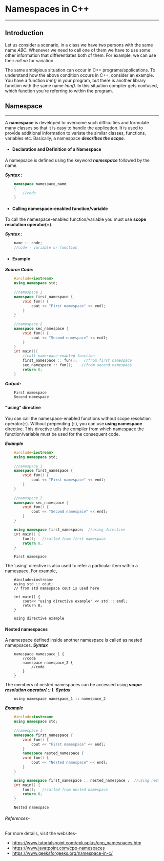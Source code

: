 
# Namespaces in C++

---

## Introduction

Let us consider a scenario, in a class we have two persons with the same name *ABC*. Whenever we need to call one of them we have to use some other information that differentiates both of them. For example, we can use their *roll no* for variation. 

The same ambigious situation can occur in C++ programs/applications. To understand how the above condition occurs in C++, consider an example. You have a function *lmn()* in your program, but there is another library function with the same name *lmn()*. In this situation compiler gets confused, which function you're referring to within the program.


## Namespace

---

A **namespace** is developed to overcome such difficulties and formulate many classes so that it is easy to handle the application. It is used to provide additional information to variate the similar classes, functions, variables etc. Basically, a namespace ***describes the scope***.

- #### Declaration and Definition of a Namespace

A namepsace is defined using the keyword ***namespace*** followed by the name.

***Syntax :***
~~~c++
	namespace namespace_name
	{
		//code
	}
~~~
- #### Calling namespace-enabled function/variable

To call the namespace-enabled function/variable you must use **scope resolution operator(::)**. 

***Syntax :***
~~~c++
	name :: code;
	//code - variable or function
~~~

- #### Example
***Source Code:***
~~~c++
	#include<iostream>
	using namespace std;
	
	//namespace 1
	namespace first_namespace {
		void fun() {
			cout << "First namespace" << endl;
		}
	}
	
	//namespace 2
	namespace sec_namespace {
		void fun() {
			cout << "Second namespace" << endl;
		}
	}
	int main(){
		//call namespace-enabled function
		first_namespace :: fun();   //from first namespace
		sec_namespace :: fun();    //from second namespace
		return 0;
	}
~~~

***Output:***
~~~output
	First namespace
	Second namespace
~~~


#### "using" directive

You can call the namespace-enabled functions without scope resolution operator(::). Without prepending (::), you can use **using namespace** directive. This directive tells the compiler from which namespace the function/variable must be used for the consequent code. 

***Example***
~~~c++
	#include<iostream>
	using namespace std;
	
	//namespace 1
	namespace first_namespace {
		void fun() {
			cout << "First namespace" << endl;
		}
	}
	
	//namespace 2
	namespace sec_namespace {
		void fun() {
			cout << "Second namespace" << endl;
		}
	}

	using namespace first_namespace;  //using directive
	int main() {
		fun();   //called from first namespace
		return 0;
	}
~~~	 
~~~
	First namespace
~~~

The 'using' directive is also used to refer a particular item within a namespace. For example,
~~~
	#include<iostream>
	using std :: cout; 
	// from std namespace cout is used here 
	
	int main() {
		cout<< "using directive example" << std :: endl;
		return 0;
	}
~~~
~~~output
	using directive example
~~~


#### Nested namespaces
A namespace defined inside another namespace is called as nested namepsaces. 
***Syntax***
~~~
	namespace namespace_1 {
		//code
		namespace namespace_2 {
			//code
		}
	}
~~~

The members of nested namespaces can be accessed using ***scope resolution operator( :: )***.
***Syntax***
~~~
	using namespace namespace_1 :: namespace_2
~~~


***Example***
~~~c++
	#include<iostream>
	using namespace std;
	
	//namespace 1
	namespace first_namespace {
		void fun() {
			cout << "First namespace" << endl;
		}
		namespace nested_namespace {
		void fun() {
			cout << "Nested namespace" << endl;
		}
	}

	using namespace first_namespace :: nested_namespace ;  //using nested namespace
	int main() {
		fun();   //called from nested namespace
		return 0;
	}
~~~	
~~~output
	Nested namespace
~~~

###### References-
For more details, visit the websites-
- https://www.tutorialspoint.com/cplusplus/cpp_namespaces.htm
- https://www.javatpoint.com/cpp-namespaces
- https://www.geeksforgeeks.org/namespace-in-c/